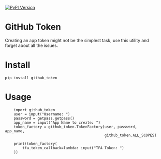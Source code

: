 [![PyPI Version](https://img.shields.io/pypi/v/github_token.svg)](https://pypi.python.org/pypi/github_token/)

# GitHub Token
Creating an app token might not be the simplest task, use this utility and forget
about all the issues.

# Install
```pip install github_token```

# Usage
```
    import github_token
    user = input("Username: ")
    password = getpass.getpass()
    app_name = input("App Name to create: ")
    token_factory = github_token.TokenFactory(user, password, app_name,
                                              github_token.ALL_SCOPES)

    print(token_factory(
        tfa_token_callback=lambda: input("TFA Token: ")
    ))
```
